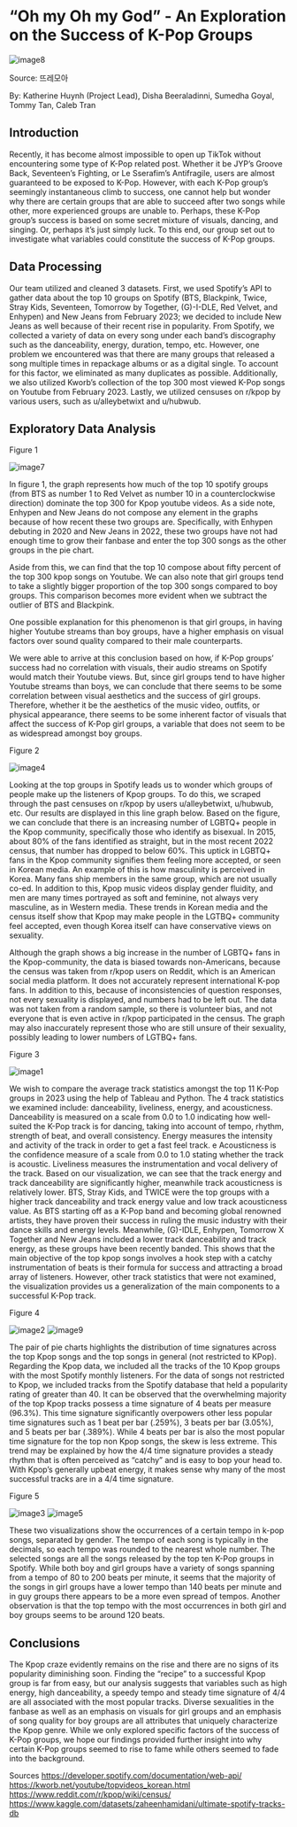 # “Oh my Oh my God” - An Exploration on the Success of K-Pop Groups 
![image8](https://user-images.githubusercontent.com/121086856/229259299-99110fcd-50b4-48bd-b2e7-2fe6436fb269.png)

Source: 뜨레모아

By: Katherine Huynh (Project Lead), Disha Beeraladinni, Sumedha Goyal, Tommy Tan, Caleb Tran

## Introduction
Recently, it has become almost impossible to open up TikTok without encountering some type of K-Pop related post. Whether it be JYP’s Groove Back, Seventeen’s Fighting, or Le Sserafim’s Antifragile, users are almost guaranteed to be exposed to K-Pop. However, with each K-Pop group’s seemingly instantaneous climb to success, one cannot help but wonder why there are certain groups that are able to succeed after two songs while other, more experienced groups are unable to. Perhaps, these K-Pop group’s success is based on some secret mixture of visuals, dancing, and singing. Or, perhaps it’s just simply luck. To this end, our group set out to investigate what variables could constitute the success of K-Pop groups. 

## Data Processing 
Our team utilized and cleaned 3 datasets. First, we used Spotify’s API to gather data about the top 10 groups on Spotify (BTS, Blackpink, Twice, Stray Kids, Seventeen, Tomorrow by Together, (G)-I-DLE, Red Velvet, and Enhypen) and New Jeans from February 2023; we decided to include New Jeans as well because of their recent rise in popularity. From Spotify, we collected a variety of data on every song under each band’s discography such as the danceability, energy, duration, tempo, etc. However, one problem we encountered was that there are many groups that released a song multiple times in repackage albums or as a digital single. To account for this factor, we eliminated as many duplicates as possible. Additionally, we also utilized Kworb’s collection of the top 300 most viewed K-Pop songs on Youtube from February 2023. Lastly, we utilized censuses on r/kpop by various users, such as u/alleybetwixt and u/hubwub. 


## Exploratory Data Analysis 

Figure 1 

 ![image7](https://user-images.githubusercontent.com/121086856/229259325-9e8f7816-6102-4a8a-93b7-a6519a6d1010.png)



In figure 1, the graph represents how much of the top 10 spotify groups (from BTS as number 1 to Red Velvet as number 10 in a counterclockwise direction) dominate the top 300 for Kpop youtube videos. As a side note, Enhypen and New Jeans do not compose any element in the graphs because of how recent these two groups are. Specifically, with Enhypen debuting in 2020 and New Jeans in 2022, these two groups have not had enough time to grow their fanbase and enter the top 300 songs as the other groups in the pie chart. 

Aside from this, we can find that the top 10 compose about fifty percent of the top 300 kpop songs on Youtube. We can also note that girl groups tend to take a slightly bigger proportion of the top 300 songs compared to boy groups. This comparison becomes more evident when we subtract the outlier of BTS and Blackpink. 

One possible explanation for this phenomenon is that girl groups, in having higher Youtube streams than boy groups, have a higher emphasis on visual factors over sound quality compared to their male counterparts. 

We were able to arrive at this conclusion based on how, if K-Pop groups’ success had no correlation with visuals, their audio streams on Spotify would match their Youtube views. But, since girl groups tend to have higher Youtube streams than boys, we can conclude that there seems to be some correlation between visual aesthetics and the success of girl groups. Therefore, whether it be the aesthetics of the music video, outfits, or physical appearance, there seems to be some inherent factor of visuals that affect the success of K-Pop girl groups, a variable that does not seem to be as widespread amongst boy groups. 


Figure 2 

![image4](https://user-images.githubusercontent.com/121086856/229259342-24de00c3-4bae-420b-b566-45ea205c901f.png)


Looking at the top groups in Spotify leads us to wonder which groups of people make up the listeners of Kpop groups. To do this, we scraped through the past censuses on r/kpop by users u/alleybetwixt, u/hubwub, etc. Our results are displayed in this line graph below. Based on the figure, we can conclude that there is an increasing number of LGBTQ+ people in the Kpop community, specifically those who identify as bisexual. In 2015, about 80% of the fans identified as straight, but in the most recent 2022 census, that number has dropped to below 60%.  This uptick in LGBTQ+ fans in the Kpop community signifies them feeling more accepted, or seen in Korean media. An example of this is how masculinity is perceived in Korea. Many fans ship members in the same group, which are not usually co-ed. In addition to this, Kpop music videos display gender fluidity, and men are many times portrayed as soft and feminine, not always very masculine, as in Western media. These trends in Korean media and the census itself show that Kpop may make people in the LGTBQ+ community feel accepted, even though Korea itself can have conservative views on sexuality.

Although the graph shows a big increase in the number of LGBTQ+ fans in the Kpop-community, the data is biased towards non-Americans, because the census was taken from r/kpop users on Reddit, which is an American social media platform. It does not accurately represent international K-pop fans. In addition to this, because of inconsistencies of question responses, not every sexuality is displayed, and numbers had to be left out. The data was not taken from a random sample, so there is volunteer bias, and not everyone that is even active in r/kpop participated in the census. The graph may also inaccurately represent those who are still unsure of their sexuality, possibly leading to lower numbers of LGTBQ+ fans.


Figure 3 

![image1](https://user-images.githubusercontent.com/121086856/229259355-00f92aab-e05a-440e-a4fa-4d08585fd1c1.png)


We wish to compare the average track statistics amongst the top 11 K-Pop groups in 2023  using the help of Tableau and Python. The 4 track statistics we examined include: danceability, liveliness, energy, and acousticness. Danceability is measured on a scale from 0.0 to 1.0 indicating how well-suited the K-Pop track is for dancing, taking into account of tempo, rhythm, strength of beat, and overall consistency. Energy measures the intensity and activity of the track in order to get a fast feel track. e Acousticness is the confidence measure of a scale from 0.0 to 1.0 stating whether the track is acoustic. Liveliness measures the instrumentation and vocal delivery of the track. Based on our visualization, we can see that the track energy and track danceability are significantly higher, meanwhile track acousticness is relatively lower. BTS, Stray Kids, and TWICE were the top groups with a higher track danceability and track energy value and low track acousticness value. As BTS starting off as a K-Pop band and becoming global renowned artists, they have proven their success in ruling the music industry with their dance skills and energy levels. Meanwhile, (G)-IDLE, Enhypen, Tomorrow X Together and New Jeans included a lower track danceability and track energy, as these groups have been recently banded. This shows that the main objective of the top kpop songs involves a hook step with a catchy instrumentation of beats is their formula for success and attracting a broad array of listeners. However, other track statistics that were not examined, the visualization provides us a generalization of the main components to a successful K-Pop track. 


Figure 4

![image2](https://user-images.githubusercontent.com/121086856/229259364-31db6de5-7455-49f3-80c7-56a7d5bef875.png)
![image9](https://user-images.githubusercontent.com/121086856/229259365-442fb3e8-22a1-42d0-b795-45ad85742ff2.png)


The pair of pie charts highlights the distribution of time signatures across the top Kpop songs and the top songs in general (not restricted to KPop). Regarding the Kpop data, we included all the tracks of the 10 Kpop groups with the most Spotify monthly listeners. For the data of songs not restricted to Kpop, we included tracks from the Spotify database that held a popularity rating of greater than 40. It can be observed that the overwhelming majority of the top Kpop tracks possess a time signature of 4 beats per measure (96.3%). This time signature significantly overpowers other less popular time signatures such as 1 beat per bar (.259%), 3 beats per bar (3.05%), and 5 beats per bar (.389%). While 4 beats per bar is also the most popular time signature for the top non Kpop songs, the skew is less extreme. This trend may be explained by how the 4/4 time signature provides a steady rhythm that is often perceived as “catchy” and is easy to bop your head to. With Kpop’s generally upbeat energy, it makes sense why many of the most successful tracks are in a 4/4 time signature. 

Figure 5

![image3](https://user-images.githubusercontent.com/121086856/229259385-2f71f576-3e67-40f9-b9f2-03fff460a1c5.png)
![image5](https://user-images.githubusercontent.com/121086856/229259392-4d9d176e-6353-44e8-90a3-b3294048227a.png)


These two visualizations show the occurrences of a certain tempo in k-pop songs, separated by gender. The tempo of each song is typically in the decimals, so each tempo was rounded to the nearest whole number. The selected songs are all the songs released by the top ten K-Pop groups in Spotify. While both boy and girl groups have a variety of songs spanning from a tempo of 80 to 200 beats per minute, it seems that the majority of the songs in girl groups have a lower tempo than 140 beats per minute and in guy groups there appears to be a more even spread of tempos. Another observation is that the top tempo with the most occurrences in both girl and boy groups seems to be around 120 beats. 

## Conclusions

The Kpop craze evidently remains on the rise and there are no signs of its popularity diminishing soon. Finding the “recipe” to a successful Kpop group is far from easy, but our analysis suggests that variables such as high energy, high danceability, a speedy tempo and steady time signature of 4/4 are all associated with the most popular tracks. Diverse sexualities in the fanbase as well as an emphasis on visuals for girl groups and an emphasis of song quality for boy groups are all attributes that uniquely characterize the Kpop genre. While we only explored specific factors of the success of K-Pop groups, we hope our findings provided further insight into why certain K-Pop groups seemed to rise to fame while others seemed to fade into the background. 

Sources 
https://developer.spotify.com/documentation/web-api/
https://kworb.net/youtube/topvideos_korean.html
https://www.reddit.com/r/kpop/wiki/census/
https://www.kaggle.com/datasets/zaheenhamidani/ultimate-spotify-tracks-db


